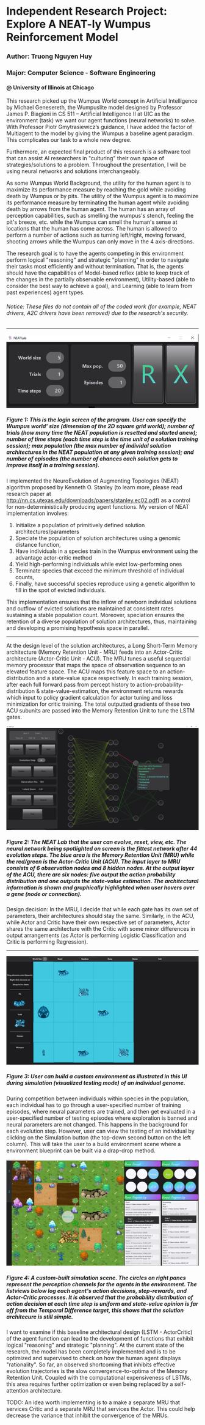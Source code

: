 # Independent Research Project: Explore A NEAT-ly Wumpus Reinforcement Model
### Author: Truong Nguyen Huy
### Major: Computer Science - Software Engineering
#### @ University of Illinois at Chicago


This research picked up the Wumpus World concept in Artificial Intelligence by Michael Genesereth, the Wumpuslite model designed by Professor James P. Biagioni in CS 511 – Artificial Intelligence II at UIC as the environment (task) we want our agent functions (neural networks) to solve. With Professor Piotr Gmytrasiewicz’s guidance, I have added the factor of Multiagent to the model by giving the Wumpus a baseline agent paradigm. This complicates our task to a whole new degree.

Furthermore, an expected final product of this research is a software tool that can assist AI researchers in "culturing" their own space of strategies/solutions to a problem. 
Throughout the presentation, I will be using neural networks and solutions interchangeably.

As some Wumpus World Background, the utility for the human agent is to maximize its performance measure by reaching the gold while avoiding death by Wumpus or by pits. The utility of the Wumpus agent is to maximize its performance measure by terminating the human agent while avoiding death by arrows from the human agent. The human has an array of perception capabilities, such as smelling the wumpus's stench, feeling the pit's breeze, etc. while the Wumpus can smell the human's sense at locations that the human has come across. The human is allowed to perform a number of actions such as turning left/right, moving forward, shooting arrows while the Wumpus can only move in the 4 axis-directions.

The research goal is to have the agents competing in this environment perform logical "reasoning" and strategic "planning" in order to navigate their tasks most efficiently and without termination. That is, the agents should have the capabilities of Model-based reflex (able to keep track of the changes in the partially observable environment), Utility-based (able to consider the best way to achieve a goal), and Learning (able to learn from past experiences) agent types.

###### Notice: These files do not contain all of the coded work (for example, NEAT drivers, A2C drivers have been removed) due to the research's security.

---------------------------------------------------------------------------------------------------------------------------------------------------------------------------------

![Login screen](src/main/resources/images/loginUI.PNG)

##### Figure 1: This is the login screen of the program. User can specify the Wumpus world' size (dimension of the 2D square grid world); number of trials (how many time the NEAT population is resetted and started anew); number of time steps (each time step is the time unit of a solution training session); max population (the max number of individal solution architectures in the NEAT population at any given training session); and number of episodes (the number of chances each solution gets to improve itself in a training session). 


I implemented the NeuroEvolution of Augmenting Topologies (NEAT) algorithm proposed by Kenneth O. Stanley (to learn more, please read research paper at http://nn.cs.utexas.edu/downloads/papers/stanley.ec02.pdf) as a control for non-deterministically producing agent functions. My version of NEAT implementation involves:

1. Initialize a population of primitively defined solution architectures/parameters
2. Speciate the population of solution architectures using a genomic distance function, 
3. Have individuals in a species train in the Wumpus environment using the advantage actor-critic method
4. Yield high-performing individuals while evict low-performing ones
5. Terminate species that exceed the minimum threshold of individual counts, 
6. Finally, have successful species reproduce using a genetic algorithm to fill in the spot of evicted individuals. 

This implementation ensures that the inflow of newborn individual solutions and outflow of evicted solutions are maintained at consistent rates sustaining a stable population count. Moreover, speciation ensures the retention of a diverse population of solution architectures, thus, maintaining and developing a promising hypothesis space in parallel.

---------------------------------------------------------------------------------------------------------------------------------------------------------------------------------

At the design level of the solution architectures, a Long Short-Term Memory architecture (Memory Retention Unit - MRU) feeds into an Actor-Critic architecture (Actor-Critic Unit - ACU). The MRU tunes a useful sequential memory processor that maps the space of observation sequence to an elevated feature space. The ACU maps this feature space to an action-distribution and a state-value space respectively. In each training session, after each full forward pass from percept history to action-probability-distribution & state-value-estimation, the environment returns rewards which input to policy gradient calculation for actor tuning and loss minimization for critic training. The total outputted gradients of these two ACU subunits are passed into the Memory Retention Unit to tune the LSTM gates.

![NEAT Lab scene](src/main/resources/images/labUI.PNG)

##### Figure 2: The NEAT Lab that the user can evolve, reset, view, etc. The neural network being spotlighted on screen is the fittest network after 44 evolution steps. The blue area is the Memory Retention Unit (MRU) while the red/green is the Actor-Critic Unit (ACU). The input layer to MRU consists of 6 observation nodes and 8 hidden nodes. At the output layer of the ACU, there are six nodes: five output the action probability distribution and one outputs the state-value estimation. The architectural information is shown and graphically highlighted when user hovers over a gene (node or connection).

Design decision: In the MRU, I decide that while each gate has its own set of parameters, their architectures should stay the same. Similarly, in the ACU, while Actor and Critic have their own respective set of parameters, Actor shares the same architecture with the Critic with some minor differences in output arrangements (as Actor is performing Logistic Classification and Critic is performing Regression).

---------------------------------------------------------------------------------------------------------------------------------------------------------------------------------

![Environment Building scene](src/main/resources/images/buildEnvUI.PNG)

##### Figure 3: User can build a custom environment as illustrated in this UI during simulation (visualized testing mode) of an individual genome.

During competition between individuals within species in the population, each individual has to go through a user-specified number of training episodes, where neural parameters are trained, and then get evaluated in a user-specified number of testing episodes where exploration is banned and neural parameters are not changed. This happens in the background for each evolution step. However, user can view the testing of an individual by clicking on the Simulation button (the top-down second button on the left column). This will take the user to a build environment scene where a environment blueprint can be built via a drap-drop method.

![Simulation scene](src/main/resources/images/simUI.PNG)

##### Figure 4: A custom-built simulation scene. The circles on right panes represent the perception channels for the agents in the environment. The listviews below log each agent's action decisions, step-rewards, and Actor-Critic processes. It is observed that the probability distribution of action decision at each time step is uniform and state-value opinion is far off from the Temporal Difference target, this shows that the solution architecure is still simple. 

I want to examine if this baseline architectural design (LSTM - ActorCritic) of the agent function can lead to the development of functions that exhibit logical "reasoning" and strategic "planning". At the current state of the research, the model has been completely implemented and is to be optimized and supervised to check on how the human agent displays "rationality". So far, an observed shortcoming that inhibits effective evolution trajectories is the slow convergence-to-optima of the Memory Retention Unit. Coupled with the computational expensiveness of LSTMs, this area requires further optimization or even being replaced by a self-attention architecture.

TODO: An idea worth implementing is to a make a separate MRU that services Critic and a separate MRU that services the Actor. This could help decrease the variance that inhibit the convergence of the MRUs.
